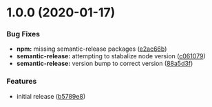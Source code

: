 # 1.0.0 (2020-01-17)


### Bug Fixes

* **npm:** missing semantic-release packages ([e2ac66b](https://github.com/ashblue/unity-simple-settings/commit/e2ac66bd17935f2cde86d5e71a4d4ac6b5d5be59))
* **semantic-release:** attempting to stabalize node version ([c061079](https://github.com/ashblue/unity-simple-settings/commit/c061079240b2d792f7535bd3e7b8d85eb4a0430d))
* **semantic-release:** version bump to correct version ([88a5d3f](https://github.com/ashblue/unity-simple-settings/commit/88a5d3fd125902790c6167bc2b10fb53f546791e))


### Features

* initial release ([b5789e8](https://github.com/ashblue/unity-simple-settings/commit/b5789e80acc469c1db406a5dbed3e9aa0a8a22bb))
